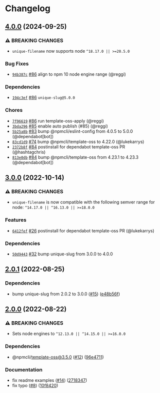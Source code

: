 # Changelog

## [4.0.0](https://github.com/npm/unique-filename/compare/v3.0.0...v4.0.0) (2024-09-25)
### ⚠️ BREAKING CHANGES
* `unique-filename` now supports node `^18.17.0 || >=20.5.0`
### Bug Fixes
* [`94b387c`](https://github.com/npm/unique-filename/commit/94b387c047141ae3490cace0273a6a69704a7f62) [#86](https://github.com/npm/unique-filename/pull/86) align to npm 10 node engine range (@reggi)
### Dependencies
* [`194c3ef`](https://github.com/npm/unique-filename/commit/194c3ef668a9f1b6bcc5d638f63a018719a29949) [#86](https://github.com/npm/unique-filename/pull/86) `unique-slug@5.0.0`
### Chores
* [`7f96619`](https://github.com/npm/unique-filename/commit/7f96619b509f7ee64785bd90aea50721da6eee85) [#86](https://github.com/npm/unique-filename/pull/86) run template-oss-apply (@reggi)
* [`3bda296`](https://github.com/npm/unique-filename/commit/3bda296241f166f9875ad4418a217b716459f44a) [#85](https://github.com/npm/unique-filename/pull/85) enable auto publish (#85) (@reggi)
* [`5b25a8b`](https://github.com/npm/unique-filename/commit/5b25a8b73aefdf8fe223779e13b335bb9a598222) [#83](https://github.com/npm/unique-filename/pull/83) bump @npmcli/eslint-config from 4.0.5 to 5.0.0 (@dependabot[bot])
* [`83cd1d9`](https://github.com/npm/unique-filename/commit/83cd1d97efb29fe67cd609a8af0ffaa84c703dff) [#74](https://github.com/npm/unique-filename/pull/74) bump @npmcli/template-oss to 4.22.0 (@lukekarrys)
* [`2372b8f`](https://github.com/npm/unique-filename/commit/2372b8fcd93d29275c86131f864cbe79d70c9df0) [#84](https://github.com/npm/unique-filename/pull/84) postinstall for dependabot template-oss PR (@hashtagchris)
* [`813e0db`](https://github.com/npm/unique-filename/commit/813e0db42757bfe2e14f09739a6a499416b20cd2) [#84](https://github.com/npm/unique-filename/pull/84) bump @npmcli/template-oss from 4.23.1 to 4.23.3 (@dependabot[bot])

## [3.0.0](https://github.com/npm/unique-filename/compare/v2.0.1...v3.0.0) (2022-10-14)

### ⚠️ BREAKING CHANGES

* `unique-filename` is now compatible with the following semver range for node: `^14.17.0 || ^16.13.0 || >=18.0.0`

### Features

* [`6412fef`](https://github.com/npm/unique-filename/commit/6412fef797b004c4029e963510cba63012abedbd) [#26](https://github.com/npm/unique-filename/pull/26) postinstall for dependabot template-oss PR (@lukekarrys)

### Dependencies

* [`50d9443`](https://github.com/npm/unique-filename/commit/50d9443f1df8e3a172114f7c08596c345a99f1ea) [#32](https://github.com/npm/unique-filename/pull/32) bump unique-slug from 3.0.0 to 4.0.0

## [2.0.1](https://github.com/npm/unique-filename/compare/v2.0.0...v2.0.1) (2022-08-25)


### Dependencies

* bump unique-slug from 2.0.2 to 3.0.0 ([#15](https://github.com/npm/unique-filename/issues/15)) ([e48b56f](https://github.com/npm/unique-filename/commit/e48b56f05701344e3a25fe1d28969b3d58b64d21))

## [2.0.0](https://github.com/npm/unique-filename/compare/v1.1.1...v2.0.0) (2022-08-22)


### ⚠ BREAKING CHANGES

* Sets node engines to `^12.13.0 || ^14.15.0 || >=16.0.0`

### Dependencies

* @npmcli/template-oss@3.5.0 ([#12](https://github.com/npm/unique-filename/issues/12)) ([96e4711](https://github.com/npm/unique-filename/commit/96e47114071454bf7580b9e9509173ec59f03dff))


### Documentation

* fix readme examples ([#14](https://github.com/npm/unique-filename/issues/14)) ([2718347](https://github.com/npm/unique-filename/commit/27183475b1f346516723065548c0989a8ac478c1))
* fix typo ([#8](https://github.com/npm/unique-filename/issues/8)) ([10f8420](https://github.com/npm/unique-filename/commit/10f8420abb1bb88d7bb8a508b9a0de622b302885))
